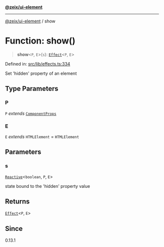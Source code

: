 [**@zeix/ui-element**](../README.md)

***

[@zeix/ui-element](../globals.md) / show

# Function: show()

> **show**\<`P`, `E`\>(`s`): [`Effect`](../type-aliases/Effect.md)\<`P`, `E`\>

Defined in: [src/lib/effects.ts:334](https://github.com/zeixcom/ui-element/blob/1b1fdfb1fc30e6d828e5489798acad1c8a45a5b4/src/lib/effects.ts#L334)

Set 'hidden' property of an element

## Type Parameters

### P

`P` *extends* [`ComponentProps`](../type-aliases/ComponentProps.md)

### E

`E` *extends* `HTMLElement` = `HTMLElement`

## Parameters

### s

[`Reactive`](../type-aliases/Reactive.md)\<`boolean`, `P`, `E`\>

state bound to the 'hidden' property value

## Returns

[`Effect`](../type-aliases/Effect.md)\<`P`, `E`\>

## Since

0.13.1
